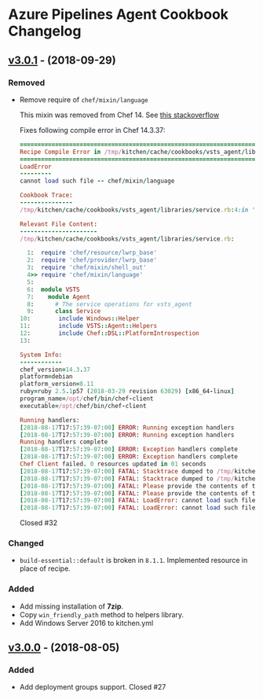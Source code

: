 # Azure Pipelines Agent Cookbook Changelog

## [v3.0.1](https://github.com/Microsoft/azure-pipelines-agent-cookbook/tree/v3.0.1) - (2018-09-29)

### Removed

- Remove require of `chef/mixin/language`

  This mixin was removed from Chef 14. See [this stackoverflow](https://stackoverflow.com/questions/49909084/cannot-load-such-file-chef-mixin-language)

  Fixes following compile error in Chef 14.3.37:

  ```ruby
  ================================================================================
  Recipe Compile Error in /tmp/kitchen/cache/cookbooks/vsts_agent/libraries/service.rb
  ================================================================================
  LoadError
  ---------
  cannot load such file -- chef/mixin/language

  Cookbook Trace:
  ---------------
  /tmp/kitchen/cache/cookbooks/vsts_agent/libraries/service.rb:4:in '<top (required)>'

  Relevant File Content:
  ----------------------
  /tmp/kitchen/cache/cookbooks/vsts_agent/libraries/service.rb:

    1:  require 'chef/resource/lwrp_base'
    2:  require 'chef/provider/lwrp_base'
    3:  require 'chef/mixin/shell_out'
    4>> require 'chef/mixin/language'
    5:
    6:  module VSTS
    7:    module Agent
    8:      # The service operations for vsts_agent
    9:      class Service
  10:        include Windows::Helper
  11:        include VSTS::Agent::Helpers
  12:        include Chef::DSL::PlatformIntrospection
  13:

  System Info:
  ------------
  chef_version=14.3.37
  platform=debian
  platform_version=8.11
  ruby=ruby 2.5.1p57 (2018-03-29 revision 63029) [x86_64-linux]
  program_name=/opt/chef/bin/chef-client
  executable=/opt/chef/bin/chef-client

  Running handlers:
  [2018-08-17T17:57:39-07:00] ERROR: Running exception handlers
  [2018-08-17T17:57:39-07:00] ERROR: Running exception handlers
  Running handlers complete
  [2018-08-17T17:57:39-07:00] ERROR: Exception handlers complete
  [2018-08-17T17:57:39-07:00] ERROR: Exception handlers complete
  Chef Client failed. 0 resources updated in 01 seconds
  [2018-08-17T17:57:39-07:00] FATAL: Stacktrace dumped to /tmp/kitchen/cache/chef-stacktrace.out
  [2018-08-17T17:57:39-07:00] FATAL: Stacktrace dumped to /tmp/kitchen/cache/chef-stacktrace.out
  [2018-08-17T17:57:39-07:00] FATAL: Please provide the contents of the stacktrace.out file if you file a bug report
  [2018-08-17T17:57:39-07:00] FATAL: Please provide the contents of the stacktrace.out file if you file a bug report
  [2018-08-17T17:57:39-07:00] FATAL: LoadError: cannot load such file -- chef/mixin/language
  [2018-08-17T17:57:39-07:00] FATAL: LoadError: cannot load such file -- chef/mixin/language
  ```

  Closed #32

### Changed

- `build-essential::default` is broken in `8.1.1`. Implemented resource in place of recipe.

### Added

- Add missing installation of **7zip**.
- Copy `win_friendly_path` method to helpers library.
- Add Windows Server 2016 to kitchen.yml

## [v3.0.0](https://github.com/Microsoft/azure-pipelines-agent-cookbook/tree/v3.0.0) - (2018-08-05)

### Added

- Add deployment groups support. Closed #27
